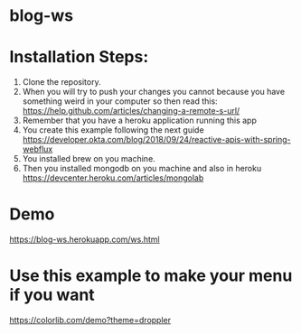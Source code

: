 # blog-ws

# Installation Steps:

1. Clone the repository.
2. When you will try to push your changes you cannot because you have something weird in your computer so then read this: https://help.github.com/articles/changing-a-remote-s-url/
3. Remember that you have a heroku application running this app 
4. You create this example following the next guide https://developer.okta.com/blog/2018/09/24/reactive-apis-with-spring-webflux
5. You installed brew on you machine.
6. Then you installed mongodb on you machine and also in heroku https://devcenter.heroku.com/articles/mongolab

# Demo
https://blog-ws.herokuapp.com/ws.html

# Use this example to make your menu if you want 
https://colorlib.com/demo?theme=droppler
